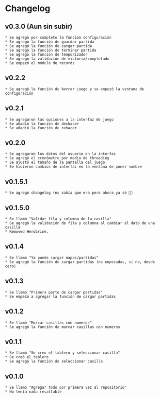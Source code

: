 # Changelog
## v0.3.0 (Aun sin subir)
    * Se agregó por completo la función configuración
    * Se agregó la función de guardar partida
    * Se agregó la función de cargar partida
    * Se agregó la función de terminar partida
    * Se agregó la función de temporizador
    * Se agregó la validación de victoria/completado
    * Se empezó el módulo de records

## v0.2.2
    * Se agregó la función de borrar juego y se empezó la ventana de configuración

## v0.2.1
    * Se agregaron las opciones a la interfaz de juego
    * Se añadió la función de deshacer
    * Se añadió la función de rehacer
    
## v0.2.0
    * Se agregaron los datos del usuario en la interfaz 
    * Se agregó el cronómetro por medio de threading
    * Se ajustó el tamaño de la pantalla del juego
    * Se hicieron cambios de interfaz en la ventana de poner nombre
    
## v0.1.5.1
    * Se agregó changelog (no sabía que era pero ahora ya sé 💪)
    
## v0.1.5.0
    * Se llamó "Validar fila y columna de la casilla"
    * Se agregó la validación de fila y columna al cambiar el dato de una casilla
    * Removed Herobrine.
    
## v0.1.4
    * Se llamó "Ya puede cargar mapas/partidas"
    * Se agregó la función de cargar partidas (no empezadas, si no, desde cero)
    
## v0.1.3
    * Se llamó "Primera parte de cargar partidas"
    * Se empezó a agregar la función de cargar partidas
    
## v0.1.2
    * Se llamó "Marcar casillas con numeros"
    * Se agregó la función de marcar casillas con numeros

## v0.1.1
    * Se llamó "Se creo el tablero y seleccionar casilla"
    * Se creó el tablero 
    * Se agregó la función de seleccionar casilla

## v0.1.0
    * Se llamó "Agregar todo por primera vez al repositorio"
    * No tenía nada resaltable
